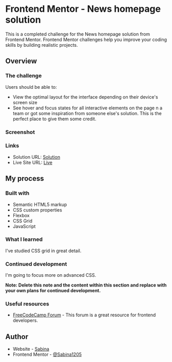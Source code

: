 # Frontend Mentor - News homepage solution

This is a completed challenge for the News homepage solution from Frontend Mentor. Frontend Mentor challenges help you improve your coding skills by building realistic projects.

## Overview

### The challenge

Users should be able to:

- View the optimal layout for the interface depending on their device's screen size
- See hover and focus states for all interactive elements on the page
  n a team or got some inspiration from someone else's solution. This is the perfect place to give them some credit.

### Screenshot

### Links

- Solution URL: [Solution](https://github.com/Sabina1205/Frontend-mentor-challenges-3/edit/main/product-preview-card-component-main/)
- Live Site URL: [Live](https://product-preview-card-ruddy.vercel.app/)

## My process

### Built with

- Semantic HTML5 markup
- CSS custom properties
- Flexbox
- CSS Grid
- JavaScript

### What I learned

I've studied CSS grid in great detail.

### Continued development

I'm going to focus more on advanced CSS.

**Note: Delete this note and the content within this section and replace with your own plans for continued development.**

### Useful resources

- [FreeCodeCamp Forum](https://forum.freecodecamp.org/) - This forum is a great resource for frontend developers.

## Author

- Website - [Sabina](https://sabina1205.github.io/personal-website/)
- Frontend Mentor - [@Sabina1205](https://www.frontendmentor.io/home)
